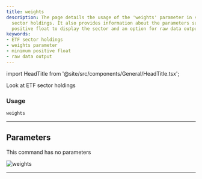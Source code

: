 ```yaml
---
title: weights
description: The page details the usage of the 'weights' parameter in viewing ETF
  sector holdings. It also provides information about the parameters such as the minimum
  positive float to display the sector and an option for raw data output.
keywords:
- ETF sector holdings
- weights parameter
- minimum positive float
- raw data output
---
```


import HeadTitle from '@site/src/components/General/HeadTitle.tsx';

<HeadTitle title="etf /weights - Reference | OpenBB Terminal Docs" />

Look at ETF sector holdings

### Usage

```python wordwrap
weights
```

---

## Parameters

This command has no parameters


![weights](https://user-images.githubusercontent.com/46355364/154034921-2195b3c0-d251-4ec2-8fc0-87605115bee0.png)

---
